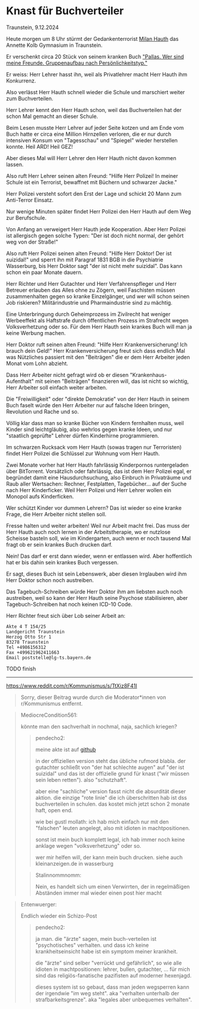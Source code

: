 # Knast für Buchverteiler

<!--
Gang Rape is the name of the game.
Ein Staatsfeind
gegen 10 Staatsfreunde:
Lehrer
Polizei
Doktor
Krankenpfleger
Richter
Gutachter
Verfahrenspfleger
Betreuer
Krankenversicherung
Arbeiter
-->

Traunstein, 9.12.2024

Heute morgen um 8 Uhr stürmt
der Gedankenterrorist [Milan Hauth](https://github.com/milahu450/contact)
das Annette Kolb Gymnasium
in Traunstein.

Er verschenkt circa 20 Stück
von seinem kranken Buch
["Pallas. Wer sind meine Freunde.
Gruppenaufbau nach Persönlichkeitstyp."](https://milahu.github.io/alchi/src/whoaremyfriends/wersindmeinefreunde.html)

Er weiss:
Herr Lehrer hasst ihn,
weil als Privatlehrer
macht Herr Hauth ihm Konkurrenz.

Also verlässt Herr Hauth
schnell wieder die Schule
und marschiert weiter
zum Buchverteilen.



Herr Lehrer
kennt den Herr Hauth schon,
weil das Buchverteilen
hat der schon Mal gemacht
an dieser Schule.

Beim Lesen musste Herr Lehrer
auf jeder Seite kotzen
und am Ende vom Buch
hatte er circa eine Million
Hirnzellen verloren,
die er nur durch intensiven Konsum
von "Tagesschau" und "Spiegel"
wieder herstellen konnte.
Heil ARD!
Heil GEZ!

Aber dieses Mal
will Herr Lehrer
den Herr Hauth
nicht davon kommen lassen.



Also ruft Herr Lehrer
seinen alten Freund:
"Hilfe Herr Polizei!
In meiner Schule
ist ein Terrorist,
bewaffnet mit Büchern
und schwarzer Jacke."

Herr Polizei versteht sofort
den Erst der Lage
und schickt 20 Mann
zum Anti-Terror Einsatz.

<!--
Das ist voll ernte!
-- Al Gore, South Park
-->

Nur wenige Minuten später
findet Herr Polizei den Herr Hauth
auf dem Weg zur Berufschule.



Von Anfang an
verweigert Herr Hauth
jede Kooperation.
Aber Herr Polizei ist allergisch
gegen solche Typen:
"Der ist doch nicht normal,
der gehört weg von der Straße!"

Also ruft Herr Polizei
seinen alten Freund:
"Hilfe Herr Doktor!
Der ist suizidal!"
und sperrt ihn
mit Paragraf 1831 BGB
in die Psychiatrie Wasserburg,
bis Herr Doktor sagt
"der ist nicht mehr suizidal".
Das kann schon
ein paar Monate dauern.

Herr Richter und Herr Gutachter
und Herr Verfahrenspfleger
und Herr Betreuer
erlauben das Alles ohne zu Zögern,
weil Faschisten müssen zusammenhalten
gegen so kranke Einzelgänger,
und wer will schon seinen Job riskieren?
Militärindustrie und
Pharmaindustrie sind zu mächtig.

Eine Unterbringung durch
Geheimprozess im Zivilrecht
hat weniger Werbeeffekt als
Haftstrafe durch
öffentlichen Prozess im Strafrecht
wegen Volksverhetzung oder so.
Für dem Herr Hauth sein krankes Buch
will man ja keine Werbung machen.

Herr Doktor
ruft seinen alten Freund:
"Hilfe Herr Krankenversicherung!
Ich brauch dein Geld!"
Herr Krankenversicherung freut sich
dass endlich Mal was Nützliches passiert
mit den "Beiträgen"
die er dem Herr Arbeiter
jeden Monat vom Lohn abzieht.

Dass Herr Arbeiter nicht gefragt wird
ob er diesen
"Krankenhaus-Aufenthalt"
mit seinen "Beiträgen"
finanzieren will,
das ist nicht so wichtig,
Herr Arbeiter soll einfach weiter arbeiten.

Die "Freiwilligkeit"
oder "direkte Demokratie"
von der Herr Hauth
in seinem Buch faselt
würde den Herr Arbeiter
nur auf falsche Ideen bringen,
Revolution und Rache und so.

Völlig klar dass man
so kranke Bücher
von Kindern fernhalten muss,
weil Kinder sind leichtgläubig,
also wehrlos gegen kranke Ideen,
und nur "staatlich geprüfte" Lehrer
dürfen Kinderhirne programmieren.



Im schwarzen Rucksack vom Herr Hauth
(sowas tragen nur Terroristen)
findet Herr Polizei die Schlüssel
zur Wohnung vom Herr Hauth.

Zwei Monate vorher hat Herr Hauth
fahrlässig Kinderpornos runtergeladen
über BitTorrent.
Vorsätzlich oder fahrlässig,
das ist dem Herr Polizei egal,
er begründet damit
eine Hausdurchsuchung,
also Einbruch in Privaträume
und Raub aller Wertsachen:
Rechner, Festplatten, Tagebücher...
auf der Suche nach Herr Kinderficker.
Weil Herr Polizei und Herr Lehrer
wollen ein Monopol aufs Kinderficken.

Wer schützt Kinder
vor dummen Lehrern?
Das ist wieder
so eine kranke Frage,
die Herr Arbeiter
nicht stellen soll.

Fresse halten
und weiter arbeiten!
Weil nur Arbeit macht frei.
Das muss der Herr Hauth
auch noch lernen
in der Arbeitstherapie,
wo er nutzlose Scheisse basteln soll,
wie im Kindergarten,
auch wenn er noch tausend Mal fragt
ob er sein krankes Buch drucken darf.

Nein!
Das darf er erst dann wieder,
wenn er entlassen wird.
Aber hoffentlich
hat er bis dahin
sein krankes Buch vergessen.

Er sagt,
dieses Buch ist sein Lebenswerk,
aber diesen Irrglauben
wird ihm Herr Doktor
schon noch austreiben.

Das Tagebuch-Schreiben
würde Herr Doktor
ihm am liebsten
auch noch austreiben,
weil so kann der Herr Hauth
seine Psychose stabilisieren,
aber Tagebuch-Schreiben hat
noch keinen ICD-10 Code.

Herr Richter freut sich
über Lob seiner Arbeit an:

```
Akte 4 T 154/25  
Landgericht Traunstein  
Herzog Otto Str 1  
83278 Traunstein  
Tel +4986156312  
Fax +499621962411663  
Email poststelle@lg-ts.bayern.de
```

TODO finish

----

https://www.reddit.com/r/Kommunismus/s/TtXiz8F41I

> Sorry, dieser Beitrag wurde durch die Moderator*innen von r/Kommunismus entfernt.

<blockquote>

MediocreCondition561:

könnte man den sachverhalt in nochmal, naja, sachlich kriegen?

<blockquote>

pendecho2:

meine akte ist auf [github](https://github.com/milahu450/alchi/tree/master/deutsch/feedback/knast-2024)

in der offiziellen version steht das übliche rufmord blabla. der gutachter schließt von "der hat schlechte augen" auf "der ist suizidal" und das ist der offizielle grund für knast ("wir müssen sein leben retten"). also "schutzhaft".

aber eine "sachliche" version fasst nicht die absurdität dieser aktion. die einzige "rote linie" die ich überschritten hab ist dss buchverteilen in schulen. das kostet mich jetzt schon 2 monate haft, open end.

wie bei gustl mollath: ich hab mich einfach nur mit den "falschen" leuten angelegt, also mit idioten in machtpositionen.

sonst ist mein buch komplett legal, ich hab immer noch keine anklage wegen "volksverhetzung" oder so.

wer mir helfen will, der kann mein buch drucken. siehe auch kleinanzeigen.de in wasserburg

</blockquote>

<blockquote>

Stalinnommnomm:

Nein, es handelt sich um einen Verwirrten, der in regelmäßigen Abständen immer mal wieder einen post hier macht

</blockquote>

</blockquote>

<blockquote>

Entenwuerger:

Endlich wieder ein Schizo-Post

<blockquote>

pendecho2:

ja man. die "ärzte" sagen, mein buch-verteilen ist "psychotisches" verhalten. und dass ich keine krankheitseinsicht habe ist ein symptom meiner krankheit.

die "ärzte" sind selber "verrückt und gefährlich", so wie alle idioten in machtpositionen: lehrer, bullen, gutachter, ... für mich sind das religiös-fanatische pazifisten auf moderner hexenjagd.

dieses system ist so gebaut, dass man jeden wegsperren kann der irgendwie "im weg steht". aka "verhalten unterhalb der strafbarkeitsgrenze". aka "legales aber unbequemes verhalten".

</blockquote>

</blockquote>
